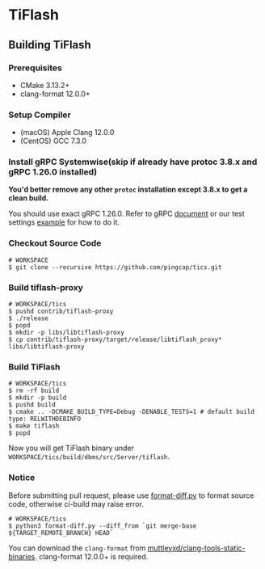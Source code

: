 # TiFlash

## Building TiFlash

### Prerequisites

- CMake 3.13.2+
- clang-format 12.0.0+

### Setup Compiler

- (macOS) Apple Clang 12.0.0
- (CentOS) GCC 7.3.0

### Install gRPC Systemwise(skip if already have protoc 3.8.x and gRPC 1.26.0 installed)

**You'd better remove any other `protoc` installation except 3.8.x to get a clean build.**

You should use exact gRPC 1.26.0. Refer to gRPC [document](https://github.com/grpc/grpc/blob/master/BUILDING.md) or our test settings [example](https://github.com/pingcap/kvproto/blob/master/.github/workflows/cpp-test.yaml) for how to do it.

### Checkout Source Code

```
# WORKSPACE
$ git clone --recursive https://github.com/pingcap/tics.git
```

### Build tiflash-proxy

```
# WORKSPACE/tics
$ pushd contrib/tiflash-proxy
$ ./release
$ popd
$ mkdir -p libs/libtiflash-proxy 
$ cp contrib/tiflash-proxy/target/release/libtiflash_proxy* libs/libtiflash-proxy
```

### Build TiFlash

```
# WORKSPACE/tics
$ rm -rf build
$ mkdir -p build
$ pushd build
$ cmake .. -DCMAKE_BUILD_TYPE=Debug -DENABLE_TESTS=1 # default build type: RELWITHDEBINFO
$ make tiflash
$ popd
```

Now you will get TiFlash binary under `WORKSPACE/tics/build/dbms/src/Server/tiflash`.

### Notice

Before submitting pull request, please use [format-diff.py](format-diff.py) to format source code, otherwise ci-build may raise error.
```
# WORKSPACE/tics
$ python3 format-diff.py --diff_from `git merge-base ${TARGET_REMOTE_BRANCH} HEAD`
```

You can download the `clang-format` from [muttleyxd/clang-tools-static-binaries](https://github.com/muttleyxd/clang-tools-static-binaries/releases). clang-format 12.0.0+ is required.
